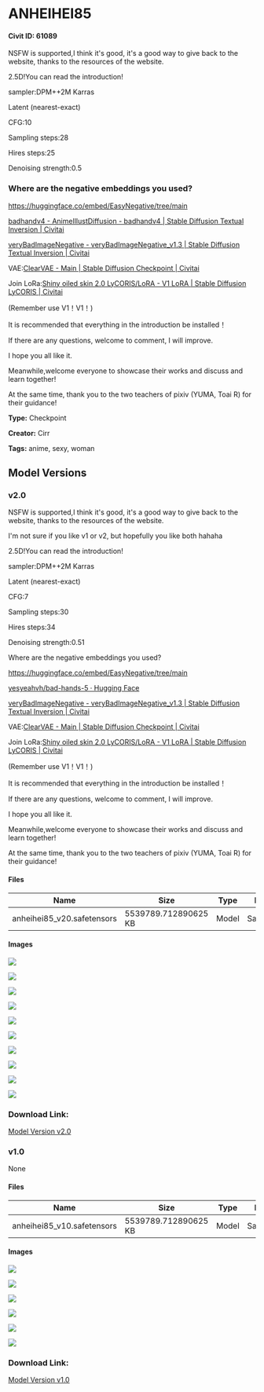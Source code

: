 # ANHEIHEI85

#### Civit ID: 61089

<p>NSFW is supported,I think it's good, it's a good way to give back to the website, thanks to the resources of the website.</p><p>2.5D!You can read the introduction!</p><p>sampler:DPM++2M Karras</p><p>Latent (nearest-exact)</p><p>CFG:10</p><p>Sampling steps:28</p><p>Hires steps:25</p><p>Denoising strength:0.5</p><h3>Where are the negative embeddings you used?</h3><p><a target="_blank" rel="ugc" href="https://huggingface.co/embed/EasyNegative/tree/main">https://huggingface.co/embed/EasyNegative/tree/main</a></p><p><a target="_blank" rel="ugc" href="https://civitai.com/models/16993/badhandv4-animeillustdiffusion">badhandv4 - AnimeIllustDiffusion - badhandv4 | Stable Diffusion Textual Inversion | Civitai</a></p><p><a target="_blank" rel="ugc" href="https://civitai.com/models/11772/verybadimagenegative">veryBadImageNegative - veryBadImageNegative_v1.3 | Stable Diffusion Textual Inversion | Civitai</a></p><p>VAE:<a target="_blank" rel="ugc" href="https://civitai.com/models/22354/clearvae">ClearVAE - Main | Stable Diffusion Checkpoint | Civitai</a></p><p>Join LoRa:<a target="_blank" rel="ugc" href="https://civitai.com/models/17455?modelVersionId=20634">Shiny oiled skin 2.0 LyCORIS/LoRA - V1 LoRA | Stable Diffusion LyCORIS | Civitai</a></p><p>(Remember use V1！V1！)</p><p>It is recommended that everything in the introduction be installed！</p><p>If there are any questions, welcome to comment, I will improve.</p><p>I hope you all like it.</p><p>Meanwhile,welcome everyone to showcase their works and discuss and learn together!</p><p>At the same time, thank you to the two teachers of pixiv (YUMA, Toai R) for their guidance!</p><p></p>

**Type:** Checkpoint

**Creator:** Cirr

**Tags:** anime, sexy, woman

## Model Versions

### v2.0

<p>NSFW is supported,I think it's good, it's a good way to give back to the website, thanks to the resources of the website.</p><p>I'm not sure if you like v1 or v2, but hopefully you like both hahaha</p><p>2.5D!You can read the introduction!</p><p>sampler:DPM++2M Karras</p><p>Latent (nearest-exact)</p><p>CFG:7</p><p>Sampling steps:30</p><p>Hires steps:34</p><p>Denoising strength:0.51</p><p>Where are the negative embeddings you used?</p><p><a target="_blank" rel="ugc" href="https://huggingface.co/embed/EasyNegative/tree/main">https://huggingface.co/embed/EasyNegative/tree/main</a></p><p><a target="_blank" rel="ugc" href="https://huggingface.co/yesyeahvh/bad-hands-5">yesyeahvh/bad-hands-5 · Hugging Face</a></p><p><a target="_blank" rel="ugc" href="https://civitai.com/models/11772/verybadimagenegative">veryBadImageNegative - veryBadImageNegative_v1.3 | Stable Diffusion Textual Inversion | Civitai</a></p><p>VAE:<a target="_blank" rel="ugc" href="https://civitai.com/models/22354/clearvae">ClearVAE - Main | Stable Diffusion Checkpoint | Civitai</a></p><p>Join LoRa:<a target="_blank" rel="ugc" href="https://civitai.com/models/17455?modelVersionId=20634">Shiny oiled skin 2.0 LyCORIS/LoRA - V1 LoRA | Stable Diffusion LyCORIS | Civitai</a></p><p>(Remember use V1！V1！)</p><p>It is recommended that everything in the introduction be installed！</p><p>If there are any questions, welcome to comment, I will improve.</p><p>I hope you all like it.</p><p>Meanwhile,welcome everyone to showcase their works and discuss and learn together!</p><p>At the same time, thank you to the two teachers of pixiv (YUMA, Toai R) for their guidance!</p>

#### Files

| Name | Size | Type | Format | Download Url | AutoV1 | AutoV2 | SHA256 | CRC32 | BLAKE3 |
| --- | --- | --- | --- | --- | --- | --- | --- | --- | --- |
| anheihei85_v20.safetensors | 5539789.712890625 KB | Model | SafeTensor | https://civitai.com/api/download/models/68422 | D077504E | 948F1D0179 | 948F1D0179589742E7EC65933655DFCA063E589481751CE0F140A0336C4A65B0 | 6BD46F50 | 28F10A096E3CD5F929624D8DA0B8CAEA4AA9BA929343C767A57E13940607AF98 |

#### Images

<p><img src="https://image.civitai.com/xG1nkqKTMzGDvpLrqFT7WA/9abaf6e3-01af-4eb7-b832-f0a6f861a386/width=450/814817.jpeg" /></p>

<p><img src="https://image.civitai.com/xG1nkqKTMzGDvpLrqFT7WA/50d6c76a-82ac-4c05-ab75-cb1fb71f40f0/width=450/784392.jpeg" /></p>

<p><img src="https://image.civitai.com/xG1nkqKTMzGDvpLrqFT7WA/5376bf3c-f34e-4d6c-9de1-37bc34c56ac3/width=450/763110.jpeg" /></p>

<p><img src="https://image.civitai.com/xG1nkqKTMzGDvpLrqFT7WA/e2d282dc-b2c4-49da-87b7-976dfbfc5ab0/width=450/763118.jpeg" /></p>

<p><img src="https://image.civitai.com/xG1nkqKTMzGDvpLrqFT7WA/0bab8413-c380-4106-9a99-d7e4e35b83bb/width=450/814819.jpeg" /></p>

<p><img src="https://image.civitai.com/xG1nkqKTMzGDvpLrqFT7WA/c4c9cba7-ded4-4a4c-ab80-4fd77c2e414f/width=450/784393.jpeg" /></p>

<p><img src="https://image.civitai.com/xG1nkqKTMzGDvpLrqFT7WA/536e2d20-7824-470b-b0aa-395b6a8b2cd4/width=450/784395.jpeg" /></p>

<p><img src="https://image.civitai.com/xG1nkqKTMzGDvpLrqFT7WA/4e43c322-2f06-414b-a07b-9920eac00db0/width=450/763119.jpeg" /></p>

<p><img src="https://image.civitai.com/xG1nkqKTMzGDvpLrqFT7WA/3a6b87fa-52ce-4304-9ab0-4b8d130f92b6/width=450/814820.jpeg" /></p>

<p><img src="https://image.civitai.com/xG1nkqKTMzGDvpLrqFT7WA/576bc4b1-055a-47db-ba0e-b947e82e1802/width=450/763122.jpeg" /></p>

### Download Link:

[Model Version v2.0](https://civitai.com/api/download/models/68422)

### v1.0

None

#### Files

| Name | Size | Type | Format | Download Url | AutoV1 | AutoV2 | SHA256 | CRC32 | BLAKE3 |
| --- | --- | --- | --- | --- | --- | --- | --- | --- | --- |
| anheihei85_v10.safetensors | 5539789.712890625 KB | Model | SafeTensor | https://civitai.com/api/download/models/65559 | B41161AF | 26131B25F0 | 26131B25F0C09C12FE720ABC4F462653779F745168E2A7A10FE329E475E3349A | F4816649 | F9532BBD3028801CA8B89E95C1E70073D4049156D2EB04B937814062045BDA98 |

#### Images

<p><img src="https://image.civitai.com/xG1nkqKTMzGDvpLrqFT7WA/e95a67e2-ebb4-435e-9751-198748671f1a/width=450/734381.jpeg" /></p>

<p><img src="https://image.civitai.com/xG1nkqKTMzGDvpLrqFT7WA/3c7a2b20-f7b2-45d7-8f2c-b982d59ee200/width=450/734384.jpeg" /></p>

<p><img src="https://image.civitai.com/xG1nkqKTMzGDvpLrqFT7WA/916f696d-c95c-4267-bb67-1e6ebd39b55b/width=450/734397.jpeg" /></p>

<p><img src="https://image.civitai.com/xG1nkqKTMzGDvpLrqFT7WA/e58800d9-0307-4e7b-b194-c15cba400d25/width=450/734398.jpeg" /></p>

<p><img src="https://image.civitai.com/xG1nkqKTMzGDvpLrqFT7WA/04a1e0fd-aa3c-4e04-b248-8f4333567d03/width=450/734399.jpeg" /></p>

<p><img src="https://image.civitai.com/xG1nkqKTMzGDvpLrqFT7WA/a5e8f02e-c0bc-4552-977c-9f6cfb025a9f/width=450/734400.jpeg" /></p>

### Download Link:

[Model Version v1.0](https://civitai.com/api/download/models/65559)

